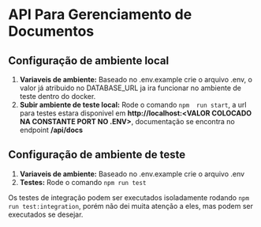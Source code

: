 # API Para Gerenciamento de Documentos

## Configuração de ambiente local

1. **Variaveis de ambiente:** Baseado no .env.example crie o arquivo .env, o valor já atribuido no DATABASE_URL ja ira funcionar no ambiente de teste dentro do docker.
2. **Subir ambiente de teste local:** Rode o comando `npm  run start`, a url para testes estara disponivel em **http://localhost:<VALOR COLOCADO NA CONSTANTE PORT NO .ENV>**, documentação se encontra no endpoint **/api/docs**

## Configuração de ambiente de teste

1. **Variaveis de ambiente:** Baseado no .env.example crie o arquivo .env
2. **Testes:** Rode o comando `npm run test`

Os testes de integração podem ser executados isoladamente rodando `npm run test:integration`, porém não dei muita atenção a eles, mas podem ser executados se desejar.
